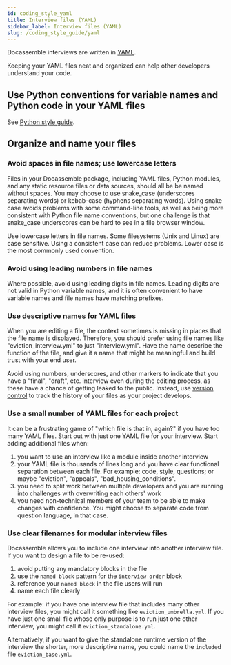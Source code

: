 ```yaml
---
id: coding_style_yaml
title: Interview files (YAML)
sidebar_label: Interview files (YAML)
slug: /coding_style_guide/yaml
---
```


Docassemble interviews are written in
[YAML](https://suffolklitlab.org/legal-tech-class/docs/yaml).

Keeping your YAML files neat and organized can help other developers understand
your code.

## Use Python conventions for variable names and Python code in your YAML files

See [Python style guide](coding_style_python.md).

## Organize and name your files
### Avoid spaces in file names; use lowercase letters

Files in your Docassemble package, including YAML files, Python modules, and any
static resource files or data sources, should all be be named without spaces.
You may choose to use snake_case (underscores separating words) or kebab-case
(hyphens separating words). Using snake case avoids problems with some
command-line tools, as well as being more consistent with Python file name
conventions, but one challenge is that snake_case underscores can be hard to see
in a file browser window.

Use lowercase letters in file names. Some filesystems (Unix and Linux) are
case sensitive. Using a consistent case can reduce problems. Lower case is
the most commonly used convention.

### Avoid using leading numbers in file names

Where possible, avoid using leading digits in file names. Leading digits
are not valid in Python variable names, and it is often convenient to have
variable names and file names have matching prefixes.

### Use descriptive names for YAML files

When you are editing a file, the context sometimes is missing in places that the
file name is displayed. Therefore, you should prefer using file names like
"eviction_interview.yml" to just "interview.yml". Have the name describe the
function of the file, and give it a name that might be meaningful and build
trust with your end user.

Avoid using numbers, underscores, and other markers to indicate that you have a
"final", "draft", etc. interview even during the editing process, as these have
a chance of getting leaked to the public. Instead, use [version
control](github.md) to track the history of your files as your project develops.

### Use a small number of YAML files for each project

It can be a frustrating game of "which file is that in, again?" if you have too
many YAML files. Start out with just one YAML file for your interview. Start
adding additional files when:

1. you want to use an interview like a module inside another interview
1. your YAML file is thousands of lines long and you have clear functional
   separation between each file. For example: code, style, questions; or 
   maybe "eviction", "appeals", "bad_housing_conditions".
1. you need to split work between multiple developers and you are running into
   challenges with overwriting each others' work
1. you need non-technical members of your team to be able to make changes with
   confidence. You might choose to separate code from question language, in that 
   case.

### Use clear filenames for modular interview files

Docassemble allows you to include one interview into another interview file.
If you want to design a file to be re-used:

1. avoid putting any mandatory blocks in the file
1. use the `named block` pattern for the `interview order` block
1. reference your `named block` in the file users will run
1. name each file clearly

For example: if you have one interview file that includes many other interview
files, you might call it something like `eviction_umbrella.yml`. If you have just
one small file whose only purpose is to run just one other interview, you might
call it `eviction_standalone.yml`.

Alternatively, if you want to give the standalone runtime version of the
interview the shorter, more descriptive name, you could name the `include`d
file `eviction_base.yml`.